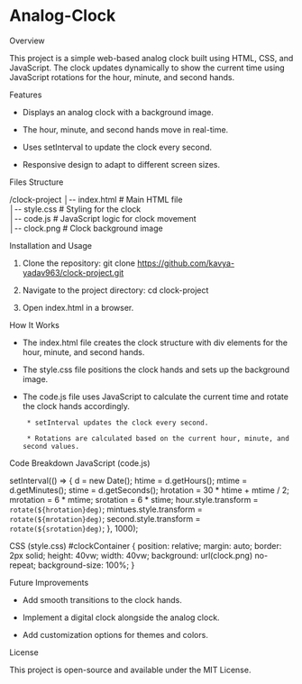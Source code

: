 # Analog-Clock
Overview

This project is a simple web-based analog clock built using HTML, CSS, and JavaScript. The clock updates dynamically to show the current time using JavaScript rotations for the hour, minute, and second hands.

Features

* Displays an analog clock with a background image.

* The hour, minute, and second hands move in real-time.

* Uses setInterval to update the clock every second.

* Responsive design to adapt to different screen sizes.

Files Structure

/clock-project
│-- index.html     # Main HTML file </BR>
│-- style.css      # Styling for the clock</BR>
│-- code.js        # JavaScript logic for clock movement</BR>
│-- clock.png      # Clock background image</BR>

Installation and Usage
1. Clone the repository:
git clone https://github.com/kavya-yadav963/clock-project.git

2. Navigate to the project directory:
   cd clock-project

3. Open index.html in a browser.

 How It Works
 
* The index.html file creates the clock structure with div elements for the hour, minute, and second hands.

* The style.css file positions the clock hands and sets up the background image.

* The code.js file uses JavaScript to calculate the current time and rotate the clock hands accordingly.

       * setInterval updates the clock every second.

       * Rotations are calculated based on the current hour, minute, and second values.
Code Breakdown
  JavaScript (code.js)
  
  setInterval(() => {
    d = new Date();
    htime = d.getHours();
    mtime = d.getMinutes();
    stime = d.getSeconds();
    hrotation = 30 * htime + mtime / 2;
    mrotation = 6 * mtime;
    srotation = 6 * stime;
    hour.style.transform = `rotate(${hrotation}deg)`;
    mintues.style.transform = `rotate(${mrotation}deg)`;
    second.style.transform = `rotate(${srotation}deg)`;
}, 1000);

  CSS (style.css)
    #clockContainer {
    position: relative;
    margin: auto;
    border: 2px solid;
    height: 40vw;
    width: 40vw;
    background: url(clock.png) no-repeat;
    background-size: 100%;
}


Future Improvements

* Add smooth transitions to the clock hands.

* Implement a digital clock alongside the analog clock.

* Add customization options for themes and colors.

License

This project is open-source and available under the MIT License.

  
  
  


   
